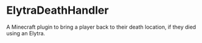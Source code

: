 # ElytraDeathHandler
A Minecraft plugin to bring a player back to their death location, if they died using an Elytra.


